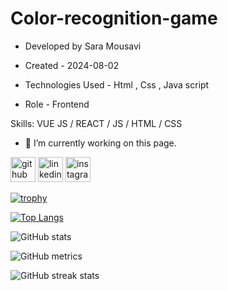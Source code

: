 # Color-recognition-game

- Developed by Sara Mousavi

- Created - 2024-08-02

- Technologies Used - Html , Css , Java script

- Role - Frontend


Skills: VUE JS / REACT / JS / HTML / CSS

- 🔭 I’m currently working on this page. 


[<img src='https://cdn.jsdelivr.net/npm/simple-icons@3.0.1/icons/github.svg' alt='github' height='40'>](https://github.com/saaramousavi)  [<img src='https://cdn.jsdelivr.net/npm/simple-icons@3.0.1/icons/linkedin.svg' alt='linkedin' height='40'>](https://www.linkedin.com/in/www.linkedin.com/in/sara-mousavi-893a1a2a7/)  [<img src='https://cdn.jsdelivr.net/npm/simple-icons@3.0.1/icons/instagram.svg' alt='instagram' height='40'>](https://www.instagram.com/sara_mousavi.web/)  

[![trophy](https://github-profile-trophy.vercel.app/?username=saaramousavi)](https://github.com/ryo-ma/github-profile-trophy)

[![Top Langs](https://github-readme-stats.vercel.app/api/top-langs/?username=saaramousavi)](https://github.com/anuraghazra/github-readme-stats)

![GitHub stats](https://github-readme-stats.vercel.app/api?username=saaramousavi&show_icons=true&count_private=true)  


![GitHub metrics](https://metrics.lecoq.io/saaramousavi)  

![GitHub streak stats](https://streak-stats.demolab.com/?user=saaramousavi)  


